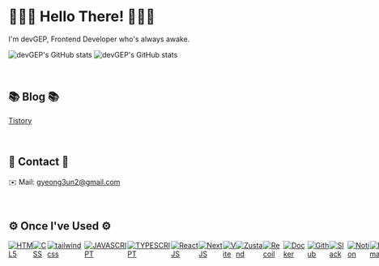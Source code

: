 <!-- # devGEP -->

# 🙋🏻‍♂️ Hello There! 👨🏻‍💻


I'm devGEP, Frontend Developer who's always awake.

<!-- ![devGEP's GitHub stats](https://github-readme-stats.vercel.app/api?username=devGEP&show_icons=true&theme=gotham&width=500) -->
![devGEP's GitHub stats](https://github-readme-stats-sigma-five.vercel.app/api?username=starcradle101&show_icons=true&theme=default)
![devGEP's GitHub stats](https://github-readme-stats-sigma-five.vercel.app/api/top-langs/?username=starcradle101&show_icons=true&theme=default)

<br>

## 📚 Blog 📚
[Tistory](https://jasmine.tistory.com/)

<br>

## 📱 Contact 📱
✉️ Mail: gyeong3un2@gmail.com

<br>

## ⚙️ Once I've Used ⚙️
<div style="display:flex; flex-direction:row;">
  <a href="#none"><img alt="HTML5" src ="https://img.shields.io/badge/HTML5-E34F26.svg?&style=for-the-badge&logo=HTML5&logoColor=white"/></a>
  <a href="#none"><img alt="CSS" src ="https://img.shields.io/badge/CSS3-1572B6.svg?&style=for-the-badge&logo=CSS3&logoColor=white"/></a>
  <a href="#none"><img alt="tailwindcss" src="https://img.shields.io/badge/tailwind css-06B6D4?style=for-the-badge&logo=tailwind css&logoColor=white"></a>
  <a href="#none"><img alt="JAVASCRIPT" src ="https://img.shields.io/badge/JavaScript-F7DF1E.svg?&style=for-the-badge&logo=JavaScript&logoColor=white"/></a>
  <a href="#none"><img alt="TYPESCRIPT" src ="https://img.shields.io/badge/TypeScript-3178C6.svg?&style=for-the-badge&logo=TypeScript&logoColor=white"/></a>
  <br>
  <a href="#none"><img alt="ReactJS" src ="https://img.shields.io/badge/React-61DAFB.svg?&style=for-the-badge&logo=React&logoColor=white"/></a>
  <a href="#none"><img alt="NextJS" src="https://img.shields.io/badge/Next-000000.svg?style=for-the-badge&logo=Next&logoColor=white"/></a>
  <a href="#none"><img alt="Vite" src="https://img.shields.io/badge/vite-646CFF?style=for-the-badge&logo=vite&logoColor=white"/></a>
  <a href="#none"><img alt="Zustand" src="https://img.shields.io/badge/zustand-FFAE00?style=for-the-badge&logo=zustand&logoColor=white"/></a>
  <a href="#none"><img alt="Recoil" src ="https://img.shields.io/badge/Recoil-0075EB.svg?&style=for-the-badge&logo=Revolut&logoColor=white"/></a>
  <a href="#none"><img alt="Docker" src ="https://img.shields.io/badge/Docker-2496ED.svg?&style=for-the-badge&logo=Docker&logoColor=white"/></a>
  <br>
  <a href="#none"><img alt="Github" src="https://img.shields.io/badge/github-181717?style=for-the-badge&logo=github&logoColor=white" /></a>
  <a href="#none"><img alt="Slack" src ="https://img.shields.io/badge/Slack-4A154B.svg?&style=for-the-badge&logo=Slack&logoColor=white"/></a>
  <a href="#none"><img alt="Notion" src ="https://img.shields.io/badge/Notion-000000.svg?&style=for-the-badge&logo=Notion&logoColor=white"/></a>
  <a href="#none"><img alt="Figma" src ="https://img.shields.io/badge/Figma-F24E1E.svg?&style=for-the-badge&logo=Figma&logoColor=white"/></a>
  <a href="#none"><img alt="Postman" src ="https://img.shields.io/badge/PostMan-FF6C37.svg?&style=for-the-badge&logo=Postman&logoColor=white"/></a>
  <a href="#none"><img alt="VSCode" src ="https://img.shields.io/badge/VSCODE-007ACC.svg?&style=for-the-badge&logo=VisualStudioCode&logoColor=white"/></a>
</div>  

